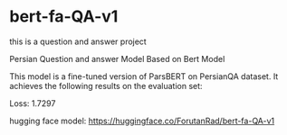 # bert-fa-QA-v1
this is a question and answer project

Persian Question and answer Model Based on Bert Model

This model is a fine-tuned version of ParsBERT on PersianQA dataset. It achieves the following results on the evaluation set:

Loss: 1.7297

hugging face model:
https://huggingface.co/ForutanRad/bert-fa-QA-v1

